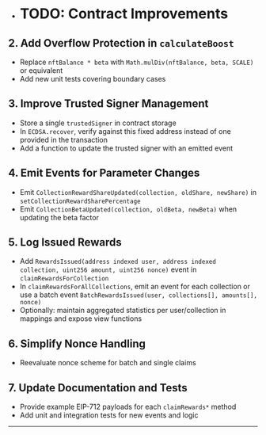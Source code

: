 * # TODO: Contract Improvements



## 2. Add Overflow Protection in `calculateBoost`

* Replace `nftBalance * beta` with `Math.mulDiv(nftBalance, beta, SCALE)` or equivalent
* Add new unit tests covering boundary cases

## 3. Improve Trusted Signer Management

* Store a single `trustedSigner` in contract storage
* In `ECDSA.recover`, verify against this fixed address instead of one provided in the transaction
* Add a function to update the trusted signer with an emitted event

## 4. Emit Events for Parameter Changes

* Emit `CollectionRewardShareUpdated(collection, oldShare, newShare)` in `setCollectionRewardSharePercentage`
* Emit `CollectionBetaUpdated(collection, oldBeta, newBeta)` when updating the beta factor

## 5. Log Issued Rewards

* Add `RewardsIssued(address indexed user, address indexed collection, uint256 amount, uint256 nonce)` event in `claimRewardsForCollection`
* In `claimRewardsForAllCollections`, emit an event for each collection or use a batch event `BatchRewardsIssued(user, collections[], amounts[], nonce)`
* Optionally: maintain aggregated statistics per user/collection in mappings and expose view functions

## 6. Simplify Nonce Handling

* Reevaluate nonce scheme for batch and single claims

## 7. Update Documentation and Tests

* Provide example EIP-712 payloads for each `claimRewards*` method
* Add unit and integration tests for new events and logic

---
